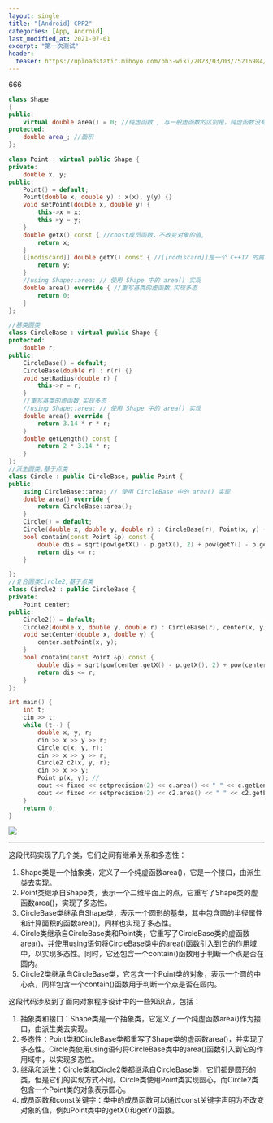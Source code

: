 ```yaml
---
layout: single
title: "[Android] CPP2"
categories: [App, Android]
last_modified_at: 2021-07-01
excerpt: "第一次测试"
header:
  teaser: https://uploadstatic.mihoyo.com/bh3-wiki/2023/03/03/75216984/df4dc424266cee56defa85fb4c254d79_7442565607814437219.png
---
```



666
```cpp
class Shape
{
public:
    virtual double area() = 0; //纯虚函数 , 与一般虚函数的区别是，纯虚函数没有函数体，只是一个接口，由派生类去实现
protected:
    double area_; //面积
};

class Point : virtual public Shape {
private:
    double x, y;
public:
    Point() = default;
    Point(double x, double y) : x(x), y(y) {}
    void setPoint(double x, double y) {
        this->x = x;
        this->y = y;
    }
    double getX() const { //const成员函数，不改变对象的值,
        return x;
    }
    [[nodiscard]] double getY() const { //[[nodiscard]]是一个 C++17 的属性，它用于指示编译器在调用函数时必须使用其返回值。
        return y;
    }
    //using Shape::area; // 使用 Shape 中的 area() 实现
    double area() override { //重写基类的虚函数,实现多态
        return 0;
    }
};

//基类圆类
class CircleBase : virtual public Shape {
protected:
    double r;
public:
    CircleBase() = default;
    CircleBase(double r) : r(r) {}
    void setRadius(double r) {
        this->r = r;
    }
    //重写基类的虚函数,实现多态
    //using Shape::area; // 使用 Shape 中的 area() 实现
    double area() override {
        return 3.14 * r * r;
    }
    double getLength() const {
        return 2 * 3.14 * r;
    }
};
//派生圆类,基于点类
class Circle : public CircleBase, public Point {
public:
    using CircleBase::area; // 使用 CircleBase 中的 area() 实现
    double area() override {
        return CircleBase::area();
    }
    Circle() = default;
    Circle(double x, double y, double r) : CircleBase(r), Point(x, y) {}
    bool contain(const Point &p) const {
        double dis = sqrt(pow(getX() - p.getX(), 2) + pow(getY() - p.getY(), 2));
        return dis <= r;
    }

};
//复合圆类Circle2,基于点类
class Circle2 : public CircleBase {
private:
    Point center;
public:
    Circle2() = default;
    Circle2(double x, double y, double r) : CircleBase(r), center(x, y) {}
    void setCenter(double x, double y) {
        center.setPoint(x, y);
    }
    bool contain(const Point &p) const {
        double dis = sqrt(pow(center.getX() - p.getX(), 2) + pow(center.getY() - p.getY(), 2));
        return dis <= r;
    }
};

int main() {
    int t;
    cin >> t;
    while (t--) {
        double x, y, r;
        cin >> x >> y >> r;
        Circle c(x, y, r);
        cin >> x >> y >> r;
        Circle2 c2(x, y, r);
        cin >> x >> y;
        Point p(x, y); //
        cout << fixed << setprecision(2) << c.area() << " " << c.getLength() << " " << (c.contain(p) ? "Yes" : "No") << endl;
        cout << fixed << setprecision(2) << c2.area() << " " << c2.getLength() << " " << (c2.contain(p) ? "Yes" : "No") << endl;
    }
    return 0;
}
```

![]("点击并拖拽以移动")

---

这段代码实现了几个类，它们之间有继承关系和多态性：

1. Shape类是一个抽象类，定义了一个纯虚函数area()，它是一个接口，由派生类去实现。
2. Point类继承自Shape类，表示一个二维平面上的点，它重写了Shape类的虚函数area()，实现了多态性。
3. CircleBase类继承自Shape类，表示一个圆形的基类，其中包含圆的半径属性和计算面积的函数area()，同样也实现了多态性。
4. Circle类继承自CircleBase类和Point类，它重写了CircleBase类的虚函数area()，并使用using语句将CircleBase类中的area()函数引入到它的作用域中，以实现多态性。同时，它还包含一个contain()函数用于判断一个点是否在圆内。
5. Circle2类继承自CircleBase类，它包含一个Point类的对象，表示一个圆的中心点，同样包含一个contain()函数用于判断一个点是否在圆内。

这段代码涉及到了面向对象程序设计中的一些知识点，包括：

1. 抽象类和接口：Shape类是一个抽象类，它定义了一个纯虚函数area()作为接口，由派生类去实现。
2. 多态性：Point类和CircleBase类都重写了Shape类的虚函数area()，并实现了多态性。Circle类使用using语句将CircleBase类中的area()函数引入到它的作用域中，以实现多态性。
3. 继承和派生：Circle类和Circle2类都继承自CircleBase类，它们都是圆形的类，但是它们的实现方式不同。Circle类使用Point类实现圆心，而Circle2类包含一个Point类的对象表示圆心。
4. 成员函数和const关键字：类中的成员函数可以通过const关键字声明为不改变对象的值，例如Point类中的getX()和getY()函数。

​

